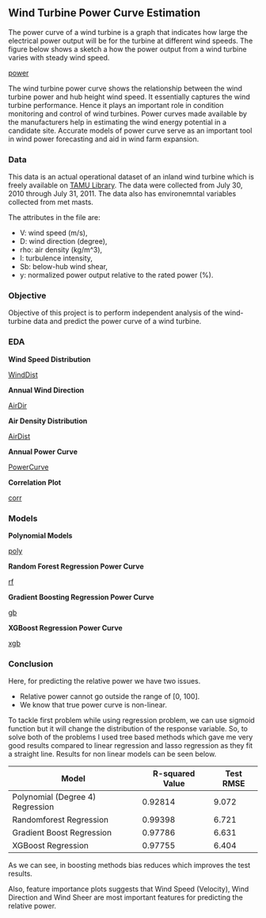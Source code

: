 ## Wind Turbine Power Curve Estimation

The power curve of a wind turbine is a graph that indicates how large the electrical power output will be for the turbine at different 
wind speeds. The figure below shows a sketch a how the power output from a wind turbine varies with steady wind speed.

[power](https://github.com/archd3sai/Wind-Turbine-Power-Curve-Estimation/blob/master/Images/power.png)

The wind turbine power curve shows the relationship between the wind turbine power and hub height wind speed. It essentially captures the wind turbine performance. Hence it plays an important role in condition monitoring and control of wind turbines. Power curves made available by the manufacturers help in estimating the wind energy potential in a candidate site. Accurate models of power curve serve as an important tool in wind power forecasting and aid in wind farm expansion.

### Data
This data is an actual operational dataset of an inland wind turbine which is freely available on [TAMU Library](https://tamucs-my.sharepoint.com/personal/yu-ding_tamu_edu/_layouts/15/onedrive.aspx?id=%2Fpersonal%2Fyu%2Dding%5Ftamu%5Fedu%2FDocuments%2FWind%5FSpatio%5FTemporal%5FDataset1%2Ezip&parent=%2Fpersonal%2Fyu%2Dding%5Ftamu%5Fedu%2FDocuments&cid=34459bcf-3ce4-41fb-ac24-c1ccc5fbb0ac). The data were collected from July 30, 2010 through July 31, 2011. The data also has environemntal variables collected from met masts.

The attributes in the file are:

- V: wind speed (m/s),
- D: wind direction (degree),
- rho: air density (kg/m^3),
- I: turbulence intensity,
- Sb: below-hub wind shear,
- y: normalized power output relative to the rated power (%).

### Objective
Objective of this project is to perform independent analysis of the wind-turbine data and predict the power curve of a wind turbine.

### EDA

**Wind Speed Distribution**

[WindDist](https://github.com/archd3sai/Wind-Turbine-Power-Curve-Estimation/blob/master/Images/monthlyWindDist.png)

**Annual Wind Direction**

[AirDir](https://github.com/archd3sai/Wind-Turbine-Power-Curve-Estimation/blob/master/Images/AnnulWindDirection.png)

**Air Density Distribution**

[AirDist](https://github.com/archd3sai/Wind-Turbine-Power-Curve-Estimation/blob/master/Images/AirDist.png)

**Annual Power Curve**

[PowerCurve](https://github.com/archd3sai/Wind-Turbine-Power-Curve-Estimation/blob/master/Images/AnnualPowerCurve.png)

**Correlation Plot**

[corr](https://github.com/archd3sai/Wind-Turbine-Power-Curve-Estimation/blob/master/Images/Corr.png)

### Models

**Polynomial Models**

[poly](https://github.com/archd3sai/Wind-Turbine-Power-Curve-Estimation/blob/master/Images/Poly.png)

**Random Forest Regression Power Curve**

[rf](https://github.com/archd3sai/Wind-Turbine-Power-Curve-Estimation/blob/master/Images/rf.png)

**Gradient Boosting Regression Power Curve**

[gb](https://github.com/archd3sai/Wind-Turbine-Power-Curve-Estimation/blob/master/Images/gb.png)

**XGBoost Regression Power Curve**

[xgb](https://github.com/archd3sai/Wind-Turbine-Power-Curve-Estimation/blob/master/Images/xgb.png)

### Conclusion

Here, for predicting the relative power we have two issues.
- Relative power cannot go outside the range of [0, 100].
- We know that true power curve is non-linear.

To tackle first problem while using regression problem, we can use sigmoid function but it will change the distribution of the response variable. So, to solve both of the problems I used tree based methods which gave me very good results compared to linear regression and lasso regression as they fit a straight line. Results for non linear models can be seen below.

| Model | R-squared Value | Test RMSE |
| --- | --- | --- |
| Polynomial (Degree 4) Regression | 0.92814 | 9.072 |
| Randomforest Regression | 0.99398 | 6.721 |
| Gradient Boost Regression | 0.97786 | 6.631 |
| XGBoost Regression | 0.97755 | 6.404 |


As we can see, in boosting methods bias reduces which improves the test results.


Also, feature importance plots suggests that Wind Speed (Velocity), Wind Direction and Wind Sheer are most important features for predicting the relative power.

